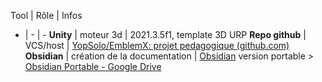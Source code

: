 Tool | Rôle | Infos
- | - | -
**Unity** | moteur 3d | 2021.3.5f1, template 3D URP
**Repo github** | VCS/host | [YopSolo/EmblemX: projet pedagogique (github.com)](https://github.com/YopSolo/EmblemX)
**Obsidian** | création de la documentation | [Obsidian](https://obsidian.md/) version portable > [Obsidian Portable - Google Drive](https://drive.google.com/drive/folders/168X2uBwA32YPFaxKH5KrzkMiyR5XWH3g)


